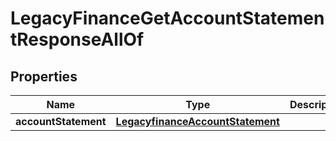 
# LegacyFinanceGetAccountStatementResponseAllOf

## Properties
Name | Type | Description | Notes
------------ | ------------- | ------------- | -------------
**accountStatement** | [**LegacyfinanceAccountStatement**](LegacyfinanceAccountStatement.md) |  | 



